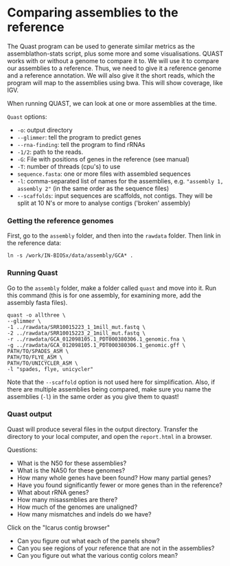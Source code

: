 # Comparing assemblies to the reference

The Quast program can be used to generate similar metrics as the
assemblathon-stats script, plus some more and some visualisations.
QUAST works with or without a genome to compare it to. We will use it to
compare our assemblies to a reference. Thus, we need to give it a
reference genome and a reference annotation. We will also give it the
short reads, which the program will map to the assemblies using bwa.
This will show coverage, like IGV.

When running QUAST, we can look at one or more assemblies at the time.

`Quast` options:

* `-o`: output directory
* `--glimmer`: tell the program to predict genes
* `--rna-finding`: tell the program to find rRNAs
* `-1/2`: path to the reads.
* `-G`: File with positions of genes in the reference (see manual)
* `-T`: number of threads (cpu's) to use
* `sequence.fasta`: one or more files with assembled sequences
* `-l`:  comma-separated list of names for the assemblies, e.g. `"assembly 1,
assembly 2"` (in the same order as the sequence files)
* `--scaffolds`: input sequences are scaffolds, not contigs. They will be split
at 10 N's or more to analyse contigs ('broken' assembly)

[See the manual for information on the output of Quast]:
(http://quast.sourceforge.net/docs/manual.html#sec3)

### Getting the reference genomes

First, go to the `assembly` folder, and then into the `rawdata` folder.
Then link in the reference data:

```
ln -s /work/IN-BIOSx/data/assembly/GCA* .
```

### Running Quast

Go to the `assembly` folder, make a folder called `quast` and move into it.
Run this command (this is for one assembly, for examining more, add the assembly
fasta files).

```
quast -o allthree \
--glimmer \
-1 ../rawdata/SRR10015223_1_1mill_mut.fastq \
-2 ../rawdata/SRR10015223_2_1mill_mut.fastq \
-r ../rawdata/GCA_012098105.1_PDT000380306.1_genomic.fna \
-g ../rawdata/GCA_012098105.1_PDT000380306.1_genomic.gff \
PATH/TO/SPADES_ASM \
PATH/TO/FLYE_ASM \
PATH/TO/UNICYCLER_ASM \
-l "spades, flye, unicycler"
```
Note that the `--scaffold` option is not used here for simplification. Also,
if there are multiple assemblies being compared, make sure you name the
assemblies (`-l`) in the same order as you give them to quast!

### Quast output
Quast will produce several files in the output directory. Transfer the directory
to your local computer, and open the `report.html` in a browser.

Questions:
  * What is the N50 for these assemblies?
  * What is the NA50 for these genomes?
  * How many whole genes have been found? How many partial genes?
  * Have you found significantly fewer or more genes than in the reference?
  * What about rRNA genes?
  * How many misassmblies are there?
  * How much of the genomes are unaligned?
  * How many mismatches and indels do we have?

Click on the "Icarus contig browser"
  * Can you figure out what each of the panels show?
  * Can you see regions of your reference that are not in the assemblies?
  * Can you figure out what the various contig colors mean?
